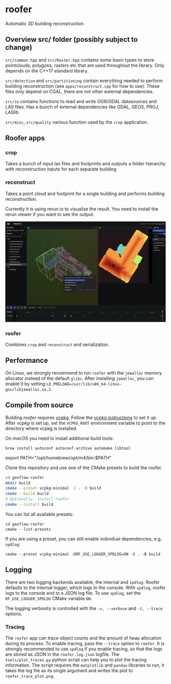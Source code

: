 # roofer
Automatic 3D building reconstruction

## Overview src/ folder (possibly subject to change)
`src/common.hpp` and `src/Raster.hpp` contains some basic types to store pointclouds, polygons, rasters etc that are used throughout the library. Only depends on the C++17 standard library.

`src/detection` and `src/partitioning` contain everything needed to perform building reconstruction (see `apps/reconstruct.cpp` for how to use). These files only depend on CGAL, there are not other external dependencies.

`src/io` contains functions to read and write OGR/GDAL datasources and LAS files. Has a bunch of external dependencies like GDAL, GEOS, PROJ, LASlib

`src/misc`, `src/quality` various function used by the `crop` application.

## Roofer apps

### crop
Takes a bunch of input las files and footprints and outputs a folder hierarchy with reconstruction inputs for each separate building

### reconstruct
Takes a point cloud and footprint for a single building and performs building reconstruction.

Currently it is using rerun.io to visualise the result. You need to install the rerun viewer if you want to see the output.

![reconstruct output visualised with Rerun](rerun.png)

### roofer

Combines `crop` and `reconstruct` and serialization.

## Performance

On Linux, we strongly recommend to run `roofer` with the `jemalloc` memory allocator instead of the default `glibc`.
After installing `jemalloc`, you can enable it by setting `LD_PRELOAD=/usr/lib/x86_64-linux-gnu/libjemalloc.so.2`.

## Compile from source

Building *roofer* requires [vcpkg](https://vcpkg.io).
Follow the [vcpkg instructions](https://learn.microsoft.com/en-gb/vcpkg/get_started/get-started?pivots=shell-cmd) to set it up.
After *vcpkg* is set up, set the `VCPKG_ROOT` environment variable to point to the directory where vcpkg is installed.

On *macOS* you need to install additional build tools:

```shell
brew install autoconf autoconf-archive automake libtool
```

export PATH="/opt/homebrew/opt/m4/bin:$PATH"

Clone this repository and use one of the CMake presets to build the roofer.

```sh
cd geoflow-roofer
mkdir build
cmake --preset vcpkg-minimal -S . -B build
cmake --build build
# Optionally, install roofer
cmake --install build
```

You can list all available presets:

```shell
cd geoflow-roofer
cmake --list-presets
```

If you are using a preset, you can still enable individual dependencies, e.g. `spdlog`:

```shell
cmake --preset vcpkg-minimal -DRF_USE_LOGGER_SPDLOG=ON -S . -B build
```

## Logging

There are two logging backends available, the internal and `spdlog`.
Roofer defaults to the internal logger, which logs to the console.
With `spdlog`, roofer logs to the console and to a JSON log file.
To use `spdlog`, set the `RF_USE_LOGGER_SPDLOG` CMake variable `ON`.

The logging verbosity is controlled with the `-v, --verbose` and `-t, --trace` options.

### Tracing
The `roofer` app can trace object counts and the amount of heap allocation during its process.
To enable tracing, pass the `--trace` option to `roofer`.
It is strongly recommended to use `spdlog` if you enable tracing, so that the logs are stored as JSON in the `roofer.log.json` logfile.
The `tools/plot_traces.py` python script can help you to plot the tracing information.
The script requires the `matplotlib` and `pandas` libraries to run, it takes the log file as its single argument and writes the plot to `roofer_trace_plot.png`.
